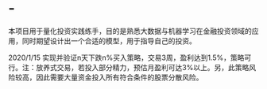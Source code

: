 # -
本项目用于量化投资实践练手，目的是熟悉大数据与机器学习在金融投资领域的应用，同时期望设计出一个合适的模型，用于指导自己的投资。

2020/1/15
实现并验证n天下跌n%买入策略，交易3周，盈利达到1.5%，策略可行。注：放养式交易，若投入部分精力，预估月盈利可达3%以上。另，此策略风险较高，因此需要大量资金投入所有符合条件的股票分散风险。
